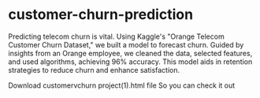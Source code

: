 # customer-churn-prediction
Predicting telecom churn is vital. Using Kaggle's "Orange Telecom Customer Churn Dataset," we built a model to forecast churn. Guided by insights from an Orange employee, we cleaned the data, selected features, and used algorithms, achieving 96% accuracy. This model aids in retention strategies to reduce churn and enhance satisfaction. 

Download customervchurn project(1).html file So you can check it out
